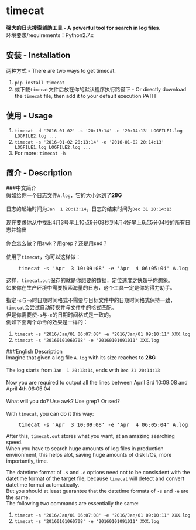# timecat
<b>强大的日志搜索辅助工具 - A powerful tool for search in log files.</b>    
环境要求/requirements：Python2.7.x    

## 安装 - Installation    
两种方式 - There are two ways to get timecat.    
1. `pip install timecat`    
2. 或下载`timecat`文件后放在你的默认程序执行路径下 - Or directly download the `timecat` file, then add it to your default execution PATH    

## 使用 - Usage    
1. `timecat -d '2016-01-02' -s '20:13:14' -e '20:14:13' LOGFILE1.log LOGFILE2.log ...`    
2. `timecat -s '2016-01-02 20:13:14' -e '2016-01-02 20:14:13' LOGFILE1.log LOGFILE2.log ...`    
3. For more: `timecat -h`    

## 简介 - Description
###中文简介    
假如给你一个日志文件`A.log`，它的大小达到了<b>28G</b><br />    
日志的起始时间为`Jan  1 20:13:14`，日志的结束时间为`Dec 31 20:14:13`<br />    
现在要求你从中找出4月3号早上10点9分08秒到4月4好早上6点5分04秒的所有日志并输出<br />    
你会怎么做？用awk？用grep？还是用sed？<br />    
使用了`timecat`，你可以这样做：    
<pre>    timecat -s 'Apr  3 10:09:08' -e 'Apr  4 06:05:04' A.log > timecat.out</pre>      
这样，`timecat.out`保存的就是你想要的数据，定位速度之快超乎你想象。    
如果你在生产环境中需要搜索海量的日志，这个工具一定是你的得力助手。   
    
指定`-s`与`-e`时日期时间格式不需要与目标文件中的日期时间格式保持一致，`timecat`会尝试自动转换并与文件中的格式匹配。    
但是你需要使`-s`与`-e`的日期时间格式是一致的。    
例如下面两个命令的效果是一样的：      
1. `timecat -s '2016/Jan/01 06:07:08' -e '2016/Jan/01 09:10:11' XXX.log`     
2. `timecat -s '20160101060708' -e '20160101091011' XXX.log`      

###English Description    
Imagine that given a log file `A.log` with its size reaches to <b>28G</b><br />    
The log starts from `Jan  1 20:13:14`, ends with `Dec 31 20:14:13`<br />    
Now you are required to output all the lines between April 3rd 10:09:08 and April 4th 06:05:04<br />    
What will you do? Use awk? Use grep? Or sed?<br />    
With `timecat`, you can do it this way:
<pre>    timecat -s 'Apr  3 10:09:08' -e 'Apr  4 06:05:04' A.log > timecat.out</pre>    
After this, `timecat.out` stores what you want, at an amazing searching speed.      
When you have to search huge amounts of log files in production environment, this helps alot, saving huge amounts of disk I/Os, more importantly, time.    

The datetime format of `-s` and `-e` options need not to be consisdent with the datetime format of the target file, because `timecat` will detect and convert datetime format automatically.      
But you should at least guarantee that the datetime formats of `-s` and `-e` are the same.    
The following two commands are essentially the same:      
1. `timecat -s '2016/Jan/01 06:07:08' -e '2016/Jan/01 09:10:11' XXX.log`     
2. `timecat -s '20160101060708' -e '20160101091011' XXX.log`      
